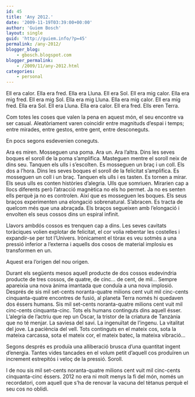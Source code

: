 ```yaml
---
id: 45
title: 'Any 2012.'
date: '2009-11-19T03:39:00+00:00'
author: 'Guiem Bosch'
layout: single
guid: 'http://guiem.info/?p=45'
permalink: /any-2012/
blogger_blog:
    - gbosch.blogspot.com
blogger_permalink:
    - /2009/11/any-2012.html
categories:
    - personal
---
```


Ell era calor. Ella era fred. Ella era Lluna. Ell era Sol. Ell era mig calor. Ella era mig fred. Ell era mig Sol. Ella era mig Lluna. Ella era mig calor. Ell era mig fred. Ella era Sol. Ell era Lluna. Ella era calor. Ell era fred. Ells eren Terra.

Com totes les coses que valen la pena en aquest món, el seu encontre va ser casual. Aleatòriament varen coincidir entre magnituds d’espai i temps; entre mirades, entre gestos, entre gent, entre desconeguts.

En pocs segons esdevenien coneguts.

Ara es miren. Mosseguen una poma. Ara un. Ara l’altra. Dins les seves boques el soroll de la poma s’amplifica. Masteguen mentre el soroll neix de dins seu. Tanquen els ulls i s’escolten. Es mosseguen un braç i un coll. Els dos a l’hora. Dins les seves boques el soroll de la felicitat s’amplifica. Es mosseguen un coll i un braç. Tanquen els ulls i es tasten. Es tornen a mirar. Els seus ulls es conten històries d’alegria. Ulls que somriuen. Mirarien cap a llocs diferents però l’atracció magnètica no els ho permet. Ja no es senten ells perquè ja no es controlen. Així que es mosseguen les boques. Els seus braços experimenten una elongació sobrenatural. S’abracen. Es tracta de quelcom més que una abraçada. Els braços segueixen amb l’elongació i envolten els seus cossos dins un espiral infinit.

Llavors ambdós cossos es trenquen cap a dins. Les seves cavitats toràciques volien explotar de felicitat, el cor volia rebentar les costelles i expandir-se per tot l’Univers. Irònicament el tòrax es veu sotmès a una pressió inferior a l’externa i aquells dos cosos de material implosiu es transformen en un.

Aquest era l’origen del nou origen.

Durant els següents mesos aquell producte de dos cossos esdevindria producte de tres cossos, de quatre, de cinc… de cent, de mil… Sempre apareixia una nova ànima imantada que conduïa a una nova implosió. Després de sis mil set-cents noranta-quatre milions cent vuit mil cinc-cents cinquanta-quatre encontres de fusió, al planeta Terra només hi quedaven dos éssers humans. Sis mil set-cents noranta-quatre milions cent vuit mil cinc-cents cinquanta-cinc. Tots els humans continguts dins aquell ésser. L’alegria de l’actriu que rep un Òscar, la tristor de la criatura de Tanzània que no té menjar. La saviesa del savi. La ingenuïtat de l’ingenu. La vitalitat del jove. La paciència del vell. Tots continguts en el mateix cos, sota la mateixa carcassa, sota el mateix cor, el mateix batec, la mateixa vibració…

Segons després es produïa una alliberació brusca d’una quantitat ingent d’energia. Tantes vides tancades en el volum petit d’aquell cos produïren un increment estrepitós i veloç de la pressió. Soroll.

I de nou sis mil set-cents noranta-quatre milions cent vuit mil cinc-cents cinquanta-cinc éssers. 2012 no era ni molt menys la fi del món, només un recordatori, com aquell que s’ha de renovar la vacuna del tètanus perquè el seu cos no oblidi.